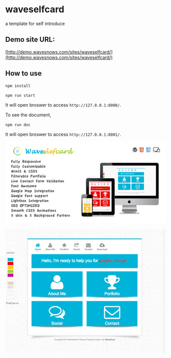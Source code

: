 # waveselfcard
a template for self introduce

## Demo site URL:
[http://demo.wavesnows.com/sites/waveselfcard/](http://demo.wavesnows.com/sites/waveselfcard/)

## How to use

```
npm install
```
```
npm run start
```

It will open broswer to access `http://127.0.0.1:8000/`.


To see the document, 

```
npm run doc 
```

It will open broswer to access `http://127.0.0.1:8001/`.


![](https://github.com/wavesnows/waveselfcard/blob/master/pre/preview/01Preview.png?raw=true)

![](https://github.com/wavesnows/waveselfcard/blob/master/pre/preview/02Wave%20Self%20Card-home.png?raw=true)

